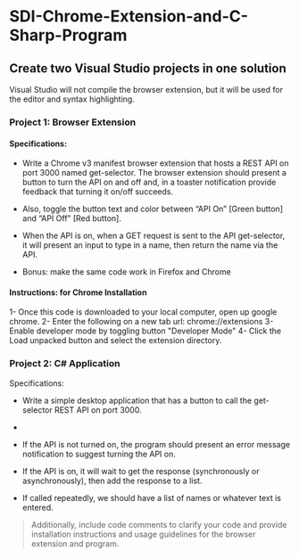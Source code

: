 # SDI-Chrome-Extension-and-C-Sharp-Program

## Create two Visual Studio projects in one solution

Visual Studio will not compile the browser extension, but it will be used for the editor and syntax highlighting. 

### Project 1: Browser Extension

#### Specifications:
- Write a Chrome v3 manifest browser extension that hosts a REST API on port 3000 named get-selector. 
The browser extension should present a button to turn the API on and off and, in a toaster notification provide feedback that turning it on/off succeeds. 

- Also, toggle the button text and color between “API On” [Green button] and “API Off” [Red button]. 

- When the API is on, when a GET request is sent to the API get-selector, it will present an input to type in a name, then return the name via the API. 

- Bonus: make the same code work in Firefox and Chrome

#### Instructions: for Chrome Installation
1- Once this code is downloaded to your local computer, open up google chrome.
2- Enter the following on a new tab url: chrome://extensions
3- Enable developer mode by toggling button "Developer Mode"
4- Click the Load unpacked button and select the extension directory.

### Project 2: C# Application
Specifications:

- Write a simple desktop application that has a button to call the get-selector REST API on port 3000. 
- 
- If the API is not turned on, the program should present an error message notification to suggest turning the API on. 

- If the API is on, it will wait to get the response (synchronously or asynchronously), then add the response to a list.

- If called repeatedly, we should have a list of names or whatever text is entered.



> Additionally, include code comments to clarify your code and provide installation instructions and usage guidelines for the browser extension and program.
